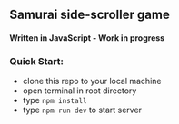 ## Samurai side-scroller game  
#### Written in JavaScript - Work in progress    

### Quick Start:  
- clone this repo to your local machine  
- open terminal in root directory  
- type ```npm install```  
- type ```npm run dev``` to start server  
